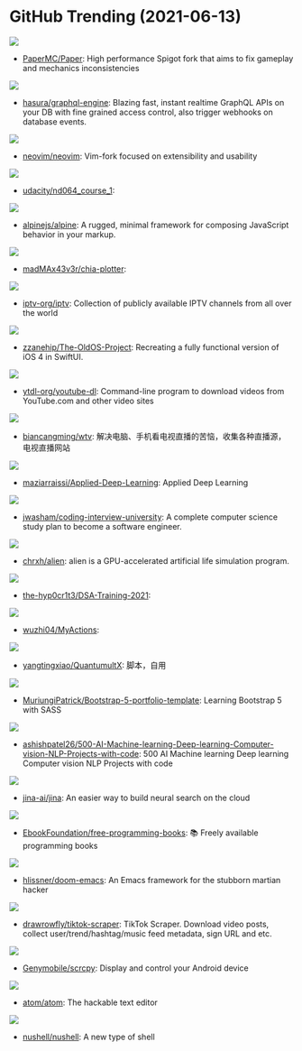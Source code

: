 # GitHub Trending (2021-06-13)

![](https://img.shields.io/badge/Shell-New%20281-green?style=flat-square&logo=appveyor)
- [PaperMC/Paper](https://github.com/PaperMC/Paper): High performance Spigot fork that aims to fix gameplay and mechanics inconsistencies

![](https://img.shields.io/badge/Haskell-New%20507-green?style=flat-square&logo=appveyor)
- [hasura/graphql-engine](https://github.com/hasura/graphql-engine): Blazing fast, instant realtime GraphQL APIs on your DB with fine grained access control, also trigger webhooks on database events.

![](https://img.shields.io/badge/Vim%20script-New%20116-green?style=flat-square&logo=appveyor)
- [neovim/neovim](https://github.com/neovim/neovim): Vim-fork focused on extensibility and usability

![](https://img.shields.io/badge/Python-New%2029-green?style=flat-square&logo=appveyor)
- [udacity/nd064_course_1](https://github.com/udacity/nd064_course_1): 

![](https://img.shields.io/badge/HTML-New%20144-green?style=flat-square&logo=appveyor)
- [alpinejs/alpine](https://github.com/alpinejs/alpine): A rugged, minimal framework for composing JavaScript behavior in your markup.

![](https://img.shields.io/badge/C-New%20584-green?style=flat-square&logo=appveyor)
- [madMAx43v3r/chia-plotter](https://github.com/madMAx43v3r/chia-plotter): 

![](https://img.shields.io/badge/JavaScript-New%20171-green?style=flat-square&logo=appveyor)
- [iptv-org/iptv](https://github.com/iptv-org/iptv): Collection of publicly available IPTV channels from all over the world

![](https://img.shields.io/badge/Swift-New%20991-green?style=flat-square&logo=appveyor)
- [zzanehip/The-OldOS-Project](https://github.com/zzanehip/The-OldOS-Project): Recreating a fully functional version of iOS 4 in SwiftUI.

![](https://img.shields.io/badge/Python-New%20173-green?style=flat-square&logo=appveyor)
- [ytdl-org/youtube-dl](https://github.com/ytdl-org/youtube-dl): Command-line program to download videos from YouTube.com and other video sites

![](https://img.shields.io/badge/Python-New%20268-green?style=flat-square&logo=appveyor)
- [biancangming/wtv](https://github.com/biancangming/wtv): 解决电脑、手机看电视直播的苦恼，收集各种直播源，电视直播网站

![](https://img.shields.io/badge/none-New%20376-green?style=flat-square&logo=appveyor)
- [maziarraissi/Applied-Deep-Learning](https://github.com/maziarraissi/Applied-Deep-Learning): Applied Deep Learning

![](https://img.shields.io/badge/none-New%201-green?style=flat-square&logo=appveyor)
- [jwasham/coding-interview-university](https://github.com/jwasham/coding-interview-university): A complete computer science study plan to become a software engineer.

![](https://img.shields.io/badge/C%2B%2B-New%201-green?style=flat-square&logo=appveyor)
- [chrxh/alien](https://github.com/chrxh/alien): alien is a GPU-accelerated artificial life simulation program.

![](https://img.shields.io/badge/none-New%2034-green?style=flat-square&logo=appveyor)
- [the-hyp0cr1t3/DSA-Training-2021](https://github.com/the-hyp0cr1t3/DSA-Training-2021): 

![](https://img.shields.io/badge/JavaScript-New%2070-green?style=flat-square&logo=appveyor)
- [wuzhi04/MyActions](https://github.com/wuzhi04/MyActions): 

![](https://img.shields.io/badge/none-New%2095-green?style=flat-square&logo=appveyor)
- [yangtingxiao/QuantumultX](https://github.com/yangtingxiao/QuantumultX): 脚本，自用

![](https://img.shields.io/badge/JavaScript-New%2017-green?style=flat-square&logo=appveyor)
- [MuriungiPatrick/Bootstrap-5-portfolio-template](https://github.com/MuriungiPatrick/Bootstrap-5-portfolio-template): Learning Bootstrap 5 with SASS

![](https://img.shields.io/badge/none-New%20104-green?style=flat-square&logo=appveyor)
- [ashishpatel26/500-AI-Machine-learning-Deep-learning-Computer-vision-NLP-Projects-with-code](https://github.com/ashishpatel26/500-AI-Machine-learning-Deep-learning-Computer-vision-NLP-Projects-with-code): 500 AI Machine learning Deep learning Computer vision NLP Projects with code

![](https://img.shields.io/badge/Python-New%20466-green?style=flat-square&logo=appveyor)
- [jina-ai/jina](https://github.com/jina-ai/jina): An easier way to build neural search on the cloud

![](https://img.shields.io/badge/none-New%20714-green?style=flat-square&logo=appveyor)
- [EbookFoundation/free-programming-books](https://github.com/EbookFoundation/free-programming-books): 📚 Freely available programming books

![](https://img.shields.io/badge/Emacs%20Lisp-New%2036-green?style=flat-square&logo=appveyor)
- [hlissner/doom-emacs](https://github.com/hlissner/doom-emacs): An Emacs framework for the stubborn martian hacker

![](https://img.shields.io/badge/TypeScript-New%20167-green?style=flat-square&logo=appveyor)
- [drawrowfly/tiktok-scraper](https://github.com/drawrowfly/tiktok-scraper): TikTok Scraper. Download video posts, collect user/trend/hashtag/music feed metadata, sign URL and etc.

![](https://img.shields.io/badge/C-New%20142-green?style=flat-square&logo=appveyor)
- [Genymobile/scrcpy](https://github.com/Genymobile/scrcpy): Display and control your Android device

![](https://img.shields.io/badge/JavaScript-New%2087-green?style=flat-square&logo=appveyor)
- [atom/atom](https://github.com/atom/atom): The hackable text editor

![](https://img.shields.io/badge/Rust-New%20105-green?style=flat-square&logo=appveyor)
- [nushell/nushell](https://github.com/nushell/nushell): A new type of shell

